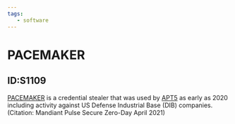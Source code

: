 ```yaml
---
tags:
   - software
---
```

# PACEMAKER
## ID:S1109
[PACEMAKER](software/S1109) is a credential stealer that was used by [APT5](groups/G1023) as early as 2020 including activity against US Defense Industrial Base (DIB) companies.(Citation: Mandiant Pulse Secure Zero-Day April 2021)
